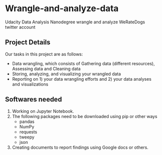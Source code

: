 # Wrangle-and-analyze-data
Udacity Data Analysis Nanodegree
wrangle and analyze WeRateDogs twitter account

## Project Details

Our tasks in this project are as follows:

* Data wrangling, which consists of  Gathering data (different resources), Assessing data and Cleaning data
* Storing, analyzing, and visualizing your wrangled data
* Reporting on 1) your data wrangling efforts and 2) your data analyses and visualizations

## Softwares needed

1. Working on Jupyter Notebook.
2. The following packages need to be downloaded using pip or other ways
   * pandas
   * NumPy
   * requests
   * tweepy
   * json
3. Creating documents to report findings using Google docs or others.

